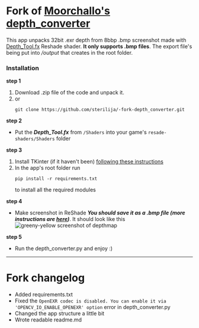 # Fork of [Moorchallo's depth_converter](https://github.com/murchalloo/depth_converter)

This app unpacks 32bit .exr depth from 8bbp .bmp screenshot made with [Depth_Tool.fx](https://github.com/BlueSkyDefender/Depth3D/blob/master/Shaders/Others/Depth_Tool.fx) Reshade shader. **It only supports .bmp files**. The export file's being put into _/output_ that creates in the root folder.

### Installation
**step 1**<br/>
1. Download .zip file of the code and unpack it.
2. or
   ```
   git clone https://github.com/sterilija/-fork-depth_converter.git
   ```  
**step 2**<br/>
- Put the ***Depth_Tool.fx*** from `/Shaders` into your game's `resade-shaders/Shaders` folder
  
**step 3**<br/>
1. Install TKinter (if it haven't been) [following these instructions](https://tkdocs.com/tutorial/install.html)
2. In the app's root folder run
   ```
   pip install -r requirements.txt
   ```
   to install all the required modules<br/>
  
**step 4**<br/>
- Make screenshot in ReShade ***You should save it as a .bmp file (more instructions are [here](https://framedsc.com/ReshadeGuides/depthguide.htm#high-range-depth-export))***. It should look like this <br/> ![greeny-yellow screenshot of depthmap](https://framedsc.com/Images/depthguide/hrd_goodeg.png)<br/>
  
**step 5**<br/>
- Run the depth_converter.py and enjoy :)

- - - -
# Fork changelog
- Added requirements.txt
- Fixed the `OpenEXR codec is disabled. You can enable it via 'OPENCV_IO_ENABLE_OPENEXR' option` error in depth_converter.py
- Changed the app structure a little bit
- Wrote readable readme.md
